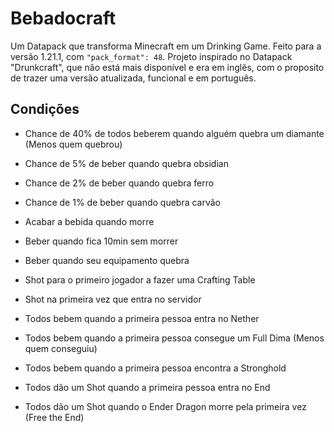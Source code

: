 # Bebadocraft
Um Datapack que transforma Minecraft em um Drinking Game. Feito para a versão 1.21.1, com ```"pack_format": 48```. Projeto inspirado no Datapack "Drunkcraft", que não está mais disponível e era em inglês, com o proposito de trazer uma versão atualizada, funcional e em português.

## Condições
- Chance de 40% de todos beberem quando alguém quebra um diamante (Menos quem quebrou)


- Chance de 5% de beber quando quebra obsidian


- Chance de 2% de beber quando quebra ferro


- Chance de 1% de beber quando quebra carvão


- Acabar a bebida quando morre


- Beber quando fica 10min sem morrer


- Beber quando seu equipamento quebra

- Shot para o primeiro jogador a fazer uma Crafting Table


- Shot na primeira vez que entra no servidor


- Todos bebem quando a primeira pessoa entra no Nether


- Todos bebem quando a primeira pessoa consegue um Full Dima (Menos quem conseguiu)


- Todos bebem quando a primeira pessoa encontra a Stronghold


- Todos dão um Shot quando a primeira pessoa entra no End


- Todos dão um Shot quando o Ender Dragon morre pela primeira vez (Free the End)
